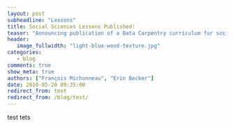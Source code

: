 ```yaml
---
layout: post
subheadline: "Lessons"
title: Social Sciences Lessons Published!
teaser: "Announcing publication of a Data Carpentry curriculum for social scientists."
header:
   image_fullwidth: "light-blue-wood-texture.jpg"
categories:
   - blog
comments: true
show_meta: true
authors: ["François Michonneau", "Erin Becker"]
date: 2018-05-20 09:35:00
redirect_from: test
redirect_from: /blog/test/
---
```


test tets
